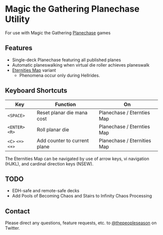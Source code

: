 Magic the Gathering Planechase Utility
======================================

For use with Magic the Gathering [Planechase](https://mtg.gamepedia.com/Planechase) games

Features
--------

- Single-deck Planechase featuring all published planes
- Automatic planeswalking when virtual die roller achieves planeswalk
- [Eternities Map](https://magic.wizards.com/en/articles/archive/feature/eternities-map-2010-07-19-0) variant
  - Phenomena occur only during Hellrides.

Keyboard Shortcuts
------------------

Key | Function | On
--- | -------- | ---
`<SPACE>` | Reset planar die mana cost | Planechase / Eternties Map
`<ENTER>` `<R>` | Roll planar die | Planechase / Eternties Map
`<C>` `<=>` `<+>` | Add counter to current plane | Planechase / Eternities Map

The Eternities Map can be navigated by use of arrow keys, vi navigation (HJKL), and cardinal direction keys (NSEW).

TODO
----

* EDH-safe and remote-safe decks
* Add Pools of Becoming Chaos and Stairs to Infinity Chaos Processing

Contact
-------

Please direct any questions, feature requests, etc. to [@thepeopleseason](https://twitter.com/thepeopleseason) on Twitter.
